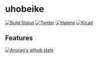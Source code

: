 # uhobeike
[![Build Status](https://img.shields.io/badge/build-passing-brightgreen)](https://github.com/uhobeike)
[![Twitter](https://img.shields.io/badge/Twitter-BEIKE-9cf)](https://twitter.com/BEIKE_RE)
[![Hatene](https://img.shields.io/badge/Hatena-BEIKE-blue)](https://beike.hatenablog.jp/archive)
[![Kicad](https://img.shields.io/badge/Kicad-BEIKE-yellow)](https://inventhub.io/public/profile/beike)

## Features
[![Anurag's github stats](https://github-readme-stats.vercel.app/api?username=uhobeike)](https://github.com/anuraghazra/github-readme-stats)
